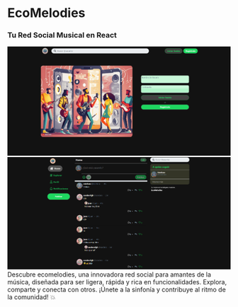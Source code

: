 
# EcoMelodies
### Tu Red Social Musical en React
<img src="./docs/EcoMelodies2-intro.png" alt="demo" />
<img src="./docs/EcoMelodies2-page.png" alt="demo2" />
Descubre ecomelodies, una innovadora red social para amantes de la música, diseñada para ser ligera, 
rápida y rica en funcionalidades. Explora, comparte y conecta con otros. ¡Únete a la sinfonía y contribuye 
al ritmo de la comunidad! 💥
